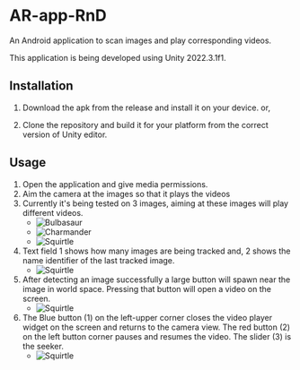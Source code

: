 # AR-app-RnD
An Android application to scan images and play corresponding videos. 

This application is being developed using Unity 2022.3.1f1.

## Installation

1. Download the apk from the release and install it on your device.
or,

2. Clone the repository and build it for your platform from the correct version of Unity editor.

    
## Usage

1. Open the application and give media permissions.
2. Aim the camera at the images so that it plays the videos
3. Currently it's being tested on 3 images, aiming at these images will play different videos.
    * ![Bulbasaur](https://github.com/DrinkingWater64/AR-app-RnD/blob/master/Assets/Images/bulba.jpg)
    * ![Charmander](https://github.com/DrinkingWater64/AR-app-RnD/blob/master/Assets/Images/charmander.png)
    * ![Squirtle](https://github.com/DrinkingWater64/AR-app-RnD/blob/master/Assets/Images/squirtle.png)
4. Text field 1 shows how many images are being tracked and, 2 shows the name identifier of the last tracked image.
    * ![Squirtle](https://github.com/DrinkingWater64/AR-app-RnD/blob/master/gitmedias/usage1.jpg)
5. After detecting an image successfully a large button will spawn near the image in world space. Pressing that button will open a video on the screen.
    * ![Squirtle](https://github.com/DrinkingWater64/AR-app-RnD/blob/master/gitmedias/usage3.jpg)
6. The Blue button (1) on the left-upper corner closes the video player widget on the screen and returns to the camera view. The red button (2) on the left button corner pauses and resumes the video. The slider (3) is the seeker. 
    * ![Squirtle](https://github.com/DrinkingWater64/AR-app-RnD/blob/master/gitmedias/usage4.jpg)
